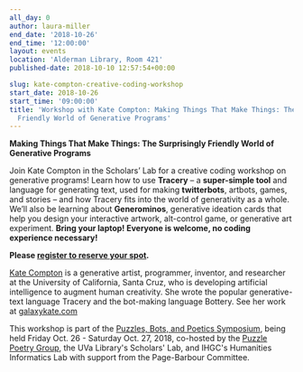 ```yaml
---
all_day: 0
author: laura-miller
end_date: '2018-10-26'
end_time: '12:00:00'
layout: events
location: 'Alderman Library, Room 421'
published-date: 2018-10-10 12:57:54+00:00

slug: kate-compton-creative-coding-workshop
start_date: 2018-10-26
start_time: '09:00:00'
title: 'Workshop with Kate Compton: Making Things That Make Things: The Surprisingly
  Friendly World of Generative Programs'
---
```


**Making Things That Make Things: The Surprisingly Friendly World of Generative Programs**

Join Kate Compton in the Scholars’ Lab for a creative coding workshop on generative programs! Learn how to use **Tracery** – a **super-simple tool** and language for generating text, used for making **twitterbots**, artbots, games, and stories – and how Tracery fits into the world of generativity as a whole. We’ll also be learning about **Generominos**, generative ideation cards that help you design your interactive artwork, alt-control game, or generative art experiment. **Bring your laptop! Everyone is welcome, no coding experience necessary!**

**Please [register to reserve your spot](https://docs.google.com/forms/d/e/1FAIpQLSfB8ZttNbHjjZc2nnmySGKtZoLfp3JcnetDO_3H7_76YYRleg/viewform).**

[Kate Compton](http://www.galaxykate.com/index.html) is a generative artist, programmer, inventor, and researcher at the University of California, Santa Cruz, who is developing artificial intelligence to augment human creativity. She wrote the popular generative-text language Tracery and the bot-making language Bottery. See her work at [galaxykate.com](http://www.galaxykate.com/index.html)

This workshop is part of the [Puzzles, Bots, and Poetics Symposium](https://bpasanek.github.io/puzzlepoesis/events/2018/10/20/PuzzleSymposium.html), being held Friday Oct. 26 - Saturday Oct. 27, 2018, co-hosted by the [Puzzle Poetry Group](https://bpasanek.github.io/puzzlepoesis/), the UVa Library's Scholars' Lab, and IHGC's Humanities Informatics Lab with support from the Page-Barbour Committee.
